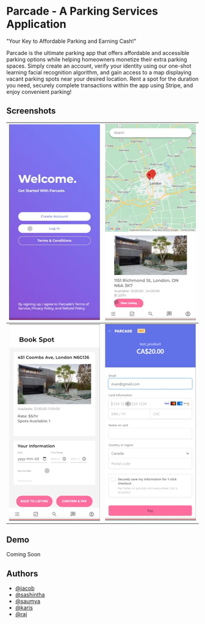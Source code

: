 # Parcade - A Parking Services Application

"Your Key to Affordable Parking and Earning Cash!"

Parcade is the ultimate parking app that offers affordable and accessible parking options while helping homeowners monetize their extra parking spaces. Simply create an account, verify your identity using our one-shot learning facial recognition algorithm, and gain access to a map displaying vacant parking spots near your desired location. Rent a spot for the duration you need, securely complete transactions within the app using Stripe, and enjoy convenient parking!

## Screenshots

| ![Start Screen](images/Start.png) | ![Browse Listings](images/Browse.png) |
| --------------------------------- | ------------------------------------- |
| ![Rent Listing](images/Book.png)  | ![Purchase Listing](images/Buy.png)   |

## Demo

Coming Soon

## Authors

-   [@jacob](https://github.com/jmutton2)
-   [@sashintha](https://github.com/sashintha)
-   [@saumya](https://github.com/Saummmm)
-   [@karis](https://github.com/kliao25)
-   [@raj](https://github.com/rpate366)
